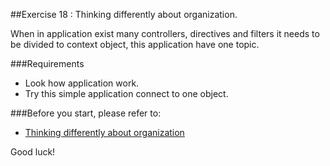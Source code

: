 ##Exercise 18 : Thinking differently about organization.

When in application exist many controllers, directives and filters it needs to be divided to context object, this application have one topic.

###Requirements
  * Look how application work.
  * Try this simple application connect to one object.


###Before you start, please refer to:
 * [Thinking differently about organization](https://egghead.io/lessons/angularjs-thinking-differently-about-organization)


Good luck!
